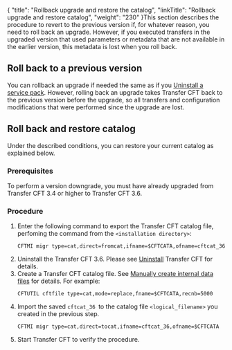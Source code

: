 {
    "title": "Rollback upgrade and restore the catalog",
    "linkTitle": "Rollback upgrade and restore catalog",
    "weight": "230"
}This section describes the procedure to revert to the previous version if, for whatever reason, you need to roll back an upgrade. However, if you executed transfers in the upgraded version that used parameters or metadata that are not available in the earlier version, this metadata is lost when you roll back.

## Roll back to a previous version

You can rollback an upgrade if needed the same as if you [Uninstall a service pack](#Uninstal). However, rolling back an upgrade takes Transfer CFT back to the previous version before the upgrade, so all transfers and configuration modifications that were performed since the upgrade are lost.

## Roll back and restore catalog

Under the described conditions, you can restore your current catalog as explained below.

### Prerequisites

To perform a version downgrade, you must have already upgraded from Transfer CFT 3.4 or higher to Transfer CFT 3.6.

### Procedure

1. Enter the following command to export the Transfer CFT catalog file, perfoming the command from the <span class="code">`<installation directory>`</span>:  
    ```
    CFTMI migr type=cat,direct=fromcat,ifname=$CFTCATA,ofname=cftcat_36
    ```
1. Uninstall the Transfer CFT 3.6. Please see <a href="" class="MCXref xref">Uninstall</a> Transfer CFT for details.
1. Create a Transfer CFT catalog file. See [Manually create internal data files](../../../admin_intro/admin_commands_intro/cftfile) for details. For example:  
    ```
    CFTUTIL cftfile type=cat,mode=replace,fname=$CFTCATA,recnb=5000
    ```
1. Import the saved `cftcat_36 `to the catalog file <span class="code">`<logical_filename>`</span> you created in the previous step.  
    ```
    CFTMI migr type=cat,direct=tocat,ifname=cftcat_36,ofname=$CFTCATA
    ```
1. Start Transfer CFT to verify the procedure.
